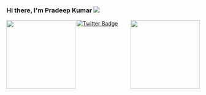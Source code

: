 ### Hi there, I'm Pradeep Kumar <img src="https://media.giphy.com/media/kG1xbICnT04oYo5Y8a/giphy.gif">
[![Twitter Badge](https://img.shields.io/badge/-Twitter-00acee?style=flat-square&logo=Twitter&logoColor=white)](https://twitter.com/pradeepkr1003)
<img height="180em" align="left" src="https://github-readme-stats.vercel.app/api?username=pradeepkr1003&show_icons=true&hide_border=true&&count_private=true&include_all_commits=true" />
<img height="180em" align="right" src="https://github-readme-stats.vercel.app/api/wakatime?username=pradeepkr1003"/>

